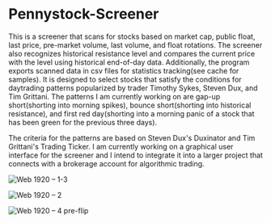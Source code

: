 # Pennystock-Screener

This is a screener that scans for stocks based on market cap, public float, last price, pre-market volume, last volume, and float rotations. The screener also recognizes historical resistance level and compares the current price with the level using historical end-of-day data. Additionally, the program exports scanned data in csv files for statistics tracking(see cache for samples). It is designed to select stocks that satisfy the conditions for daytrading patterns popularized by trader Timothy Sykes, Steven Dux, and Tim Grittani. The patterns I am currently working on are gap-up short(shorting into morning spikes), bounce short(shorting into historical resistance), and first red day(shorting into a morning panic of a stock that has been green for the previous three days).

The criteria for the patterns are based on Steven Dux's Duxinator and Tim Grittani's Trading Ticker. I am currently working on a graphical user interface for the screener and I intend to integrate it into a larger project that connects with a brokerage account for algorithmic trading.

![Web 1920 – 1-3](https://user-images.githubusercontent.com/65748924/123631112-f7b4d380-d848-11eb-9d4b-3fa574301979.png)

![Web 1920 – 2](https://user-images.githubusercontent.com/65748924/123742921-09e15100-d8df-11eb-8bd3-18a83b7c9018.png)

![Web 1920 – 4 pre-flip](https://user-images.githubusercontent.com/65748924/123800363-ce18ac80-d91b-11eb-8751-fe097919f4f0.png)
